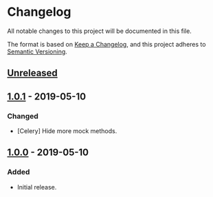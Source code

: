 # Changelog
All notable changes to this project will be documented in this file.

The format is based on [Keep a Changelog](https://keepachangelog.com/en/1.0.0/),
and this project adheres to [Semantic Versioning](https://semver.org/spec/v2.0.0.html).

## [Unreleased]

## [1.0.1] - 2019-05-10
### Changed
- [Celery] Hide more mock methods.

## [1.0.0] - 2019-05-10
### Added
- Initial release.

[Unreleased]: https://github.tools.digital.engie.com/GEM-Py/flasynk/compare/v1.0.1...HEAD
[1.0.1]: https://github.tools.digital.engie.com/GEM-Py/flasynk/compare/v1.0.0...v1.0.1
[1.0.0]: https://github.tools.digital.engie.com/GEM-Py/flasynk/releases/tag/v1.0.0

